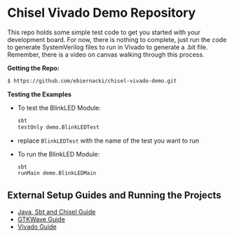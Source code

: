 # Chisel Vivado Demo Repository

This repo holds some simple test code to get you started with your development board. For now, there is nothing to complete, just run the code to generate SystemVerilog files to run in Vivado to generate a .bit file. Remember, there is a video on canvas walking through this process.

**Getting the Repo:**
```bash
$ https://github.com/ebiernacki/chisel-vivado-demo.git 
```

**Testing the Examples**
- To test the BlinkLED Module:
    ```bash
    sbt
    testOnly demo.BlinkLEDTest
    ```
- replace ```BlinkLEDTest``` with the name of the test you want to run

- To run the BlinkLED Module:
    ```bash
    sbt
    runMain demo.BlinkLEDMain
    ```


## External Setup Guides and Running the Projects

- [Java, Sbt and Chisel Guide](https://docs.google.com/document/d/13pX-4cFuGuj_i7VRhmksyf7YL6-qXiF8-O9J9m_yVfI/edit?usp=sharing)
- [GTKWave Guide](https://docs.google.com/document/d/1-muYy8XSGP4EbMIbLuwTEscIj1UC-u8HU5glcBpIFUo/edit?usp=sharing)
- [Vivado Guide](https://docs.google.com/document/d/1O-y1rnS1V_Bjyc2GwYd9C6Gq1IsqVcxacy2lTD6tHME/edit?usp=sharing)






